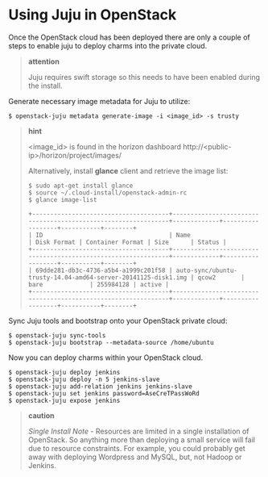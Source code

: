 Using Juju in OpenStack
=======================

Once the OpenStack cloud has been deployed there are only a couple of steps to enable juju to deploy charms into the private cloud.

> **attention**
>
> Juju requires swift storage so this needs to have been enabled during the install.

Generate necessary image metadata for Juju to utilize:

``` {.sourceCode .}
$ openstack-juju metadata generate-image -i <image_id> -s trusty
```

> **hint**
>
> \<image\_id\> is found in the horizon dashboard http://\<public-ip\>/horizon/project/images/
>
> Alternatively, install **glance** client and retrieve the image list:
>
> ``` {.sourceCode .}
> $ sudo apt-get install glance
> $ source ~/.cloud-install/openstack-admin-rc
> $ glance image-list
>
> +--------------------------------------+---------------------------------------------------------------+-------------+------------------+-----------+--------+
> | ID                                   | Name                                                          | Disk Format | Container Format | Size      | Status |
> +--------------------------------------+---------------------------------------------------------------+-------------+------------------+-----------+--------+
> | 69dde281-db3c-4736-a5b4-a1999c201f58 | auto-sync/ubuntu-trusty-14.04-amd64-server-20141125-disk1.img | qcow2       | bare             | 255984128 | active |
> +--------------------------------------+---------------------------------------------------------------+-------------+------------------+-----------+--------+
> ```

Sync Juju tools and bootstrap onto your OpenStack private cloud:

``` {.sourceCode .}
$ openstack-juju sync-tools
$ openstack-juju bootstrap --metadata-source /home/ubuntu
```

Now you can deploy charms within your OpenStack cloud.

``` {.sourceCode .}
$ openstack-juju deploy jenkins
$ openstack-juju deploy -n 5 jenkins-slave
$ openstack-juju add-relation jenkins jenkins-slave
$ openstack-juju set jenkins password=AseCreTPassWoRd
$ openstack-juju expose jenkins
```

> **caution**
>
> *Single Install Note* - Resources are limited in a single installation of OpenStack. So anything more than deploying a small service will fail due to resource constraints. For example, you could probably get away with deploying Wordpress and MySQL, but, not Hadoop or Jenkins.

